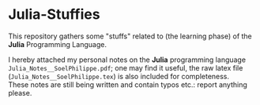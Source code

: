 # Julia-Stuffies
This repository gathers some "stuffs" related to (the learning phase) of the **Julia** Programming Language.

I hereby attached my personal notes on the **Julia** programming language `Julia_Notes__SoelPhilippe.pdf`; one may
find it useful, the raw latex file (`Julia_Notes__SoelPhilippe.tex`) is also included for completeness.  
These notes are still being written and contain typos etc.: report anything please.
